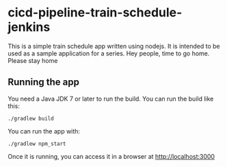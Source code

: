 # cicd-pipeline-train-schedule-jenkins

This is a simple train schedule app written using nodejs. It is intended to be used as a sample application for a series. Hey people, time to go home. Please stay home

## Running the app

You need a Java JDK 7 or later to run the build. You can run the build like this:

    ./gradlew build

You can run the app with:

    ./gradlew npm_start

Once it is running, you can access it in a browser at [http://localhost:3000](http://localhost:3000)

